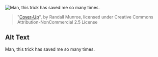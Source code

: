 ![Man, this trick has saved me so many times.](https://imgs.xkcd.com/comics/cover_up.png)
> "[Cover-Up](https://xkcd.com/542/)", by Randall Munroe, licensed under Creative Commons Attribution-NonCommercial 2.5 License

## Alt Text
Man, this trick has saved me so many times.
